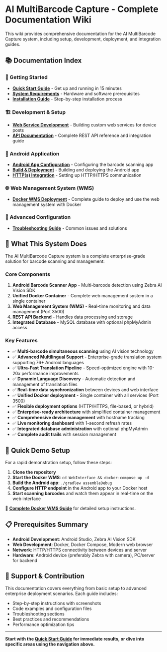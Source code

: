 # AI MultiBarcode Capture - Complete Documentation Wiki

This wiki provides comprehensive documentation for the AI MultiBarcode Capture system, including setup, development, deployment, and integration guides.

## 📚 Documentation Index

### 🚀 Getting Started
- **[Quick Start Guide](01-Quick-Start-Guide.md)** - Get up and running in 15 minutes
- **[System Requirements](02-System-Requirements.md)** - Hardware and software prerequisites
- **[Installation Guide](03-Installation-Guide.md)** - Step-by-step installation process

### 🏗️ Development & Setup
- **[Web Service Development](05-Web-Service-Development.md)** - Building custom web services for device posts
- **[API Documentation](06-API-Documentation.md)** - Complete REST API reference and integration guide

### 📱 Android Application
- **[Android App Configuration](07-Android-App-Configuration.md)** - Configuring the barcode scanning app
- **[Build & Deployment](08-Android-Build-Deployment.md)** - Building and deploying the Android app
- **[HTTP(s) Integration](09-HTTP-Integration.md)** - Setting up HTTP/HTTPS communication

### 🌐 Web Management System (WMS)
- **[Docker WMS Deployment](10-Docker-WMS-Deployment.md)** - Complete guide to deploy and use the web management system with Docker

### 🔧 Advanced Configuration
- **[Troubleshooting Guide](15-Troubleshooting-Guide.md)** - Common issues and solutions

## 🎯 What This System Does

The AI MultiBarcode Capture system is a complete enterprise-grade solution for barcode scanning and management:

### Core Components
1. **Android Barcode Scanner App** - Multi-barcode detection using Zebra AI Vision SDK
2. **Unified Docker Container** - Complete web management system in a single container
3. **Web Management System (WMS)** - Real-time monitoring and data management (Port 3500)
4. **REST API Backend** - Handles data processing and storage
5. **Integrated Database** - MySQL database with optional phpMyAdmin access

### Key Features
- ✅ **Multi-barcode simultaneous scanning** using AI vision technology
- ✅ **Advanced Multilingual Support** - Enterprise-grade translation system supporting 76+ Android languages
- ✅ **Ultra-Fast Translation Pipeline** - Speed-optimized engine with 10-20x performance improvements
- ✅ **Dynamic Language Discovery** - Automatic detection and management of translation files
- ✅ **Real-time data synchronization** between devices and web interface
- ✅ **Unified Docker deployment** - Single container with all services (Port 3500)
- ✅ **Flexible deployment options** (HTTP/HTTPS, file-based, or hybrid)
- ✅ **Enterprise-ready architecture** with simplified container management
- ✅ **Comprehensive device management** with hostname tracking
- ✅ **Live monitoring dashboard** with 1-second refresh rates
- ✅ **Integrated database administration** with optional phpMyAdmin
- ✅ **Complete audit trails** with session management

## 🚀 Quick Demo Setup

For a rapid demonstration setup, follow these steps:

1. **Clone the repository**
2. **Start the Docker WMS**: `cd WebInterface && docker-compose up -d`
3. **Build the Android app**: `./gradlew assembleDebug`
4. **Configure HTTP endpoint** in the Android app to your Docker host
5. **Start scanning barcodes** and watch them appear in real-time on the web interface

📖 **[Complete Docker WMS Guide](10-Docker-WMS-Deployment.md)** for detailed setup instructions.

## 📋 Prerequisites Summary

- **Android Development**: Android Studio, Zebra AI Vision SDK
- **Web Development**: Docker, Docker Compose, Modern web browser
- **Network**: HTTP/HTTPS connectivity between devices and server
- **Hardware**: Android device (preferably Zebra with camera), PC/server for backend

## 🤝 Support & Contribution

This documentation covers everything from basic setup to advanced enterprise deployment scenarios. Each guide includes:

- Step-by-step instructions with screenshots
- Code examples and configuration files
- Troubleshooting sections
- Best practices and recommendations
- Performance optimization tips

---

**Start with the [Quick Start Guide](01-Quick-Start-Guide.md) for immediate results, or dive into specific areas using the navigation above.**